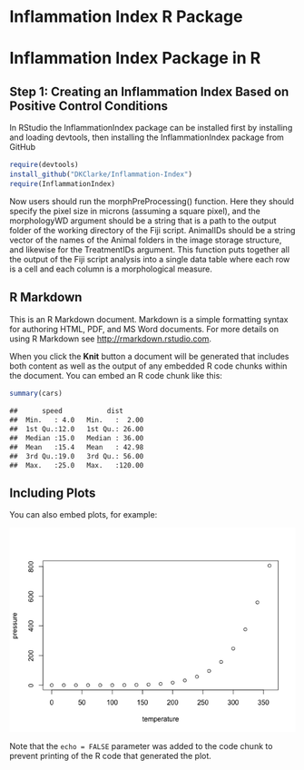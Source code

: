 Inflammation Index R Package
================

# Inflammation Index Package in R

## Step 1: Creating an Inflammation Index Based on Positive Control Conditions

In RStudio the InflammationIndex package can be installed first by
installing and loading devtools, then installing the InflammationIndex
package from GitHub

``` r
require(devtools)
install_github("DKClarke/Inflammation-Index")
require(InflammationIndex)
```

Now users should run the morphPreProcessing() function. Here they should
specify the pixel size in microns (assuming a square pixel), and the
morphologyWD argument should be a string that is a path to the output
folder of the working directory of the Fiji script. AnimalIDs should be
a string vector of the names of the Animal folders in the image storage
structure, and likewise for the TreatmentIDs argument. This function
puts together all the output of the Fiji script analysis into a single
data table where each row is a cell and each column is a morphological
measure.

## R Markdown

This is an R Markdown document. Markdown is a simple formatting syntax
for authoring HTML, PDF, and MS Word documents. For more details on
using R Markdown see <http://rmarkdown.rstudio.com>.

When you click the **Knit** button a document will be generated that
includes both content as well as the output of any embedded R code
chunks within the document. You can embed an R code chunk like this:

``` r
summary(cars)
```

    ##      speed           dist       
    ##  Min.   : 4.0   Min.   :  2.00  
    ##  1st Qu.:12.0   1st Qu.: 26.00  
    ##  Median :15.0   Median : 36.00  
    ##  Mean   :15.4   Mean   : 42.98  
    ##  3rd Qu.:19.0   3rd Qu.: 56.00  
    ##  Max.   :25.0   Max.   :120.00

## Including Plots

You can also embed plots, for
example:

![](Using-the-R-InflammationIndex-Package_files/figure-gfm/pressure-1.png)<!-- -->

Note that the `echo = FALSE` parameter was added to the code chunk to
prevent printing of the R code that generated the plot.

